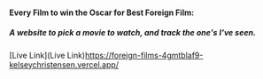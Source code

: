 #### Every Film to win the Oscar for Best Foreign Film:
##### A website to pick a movie to watch, and track the one's I've seen. 

[Live Link](Live Link)https://foreign-films-4gmtblaf9-kelseychristensen.vercel.app/
